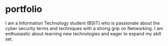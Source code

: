 # portfolio
I am a Information Technology student (BSIT) who is passionate about the cyber security terms and techniques with a strong grip on Networking. I am enthusiastic about learning new technologies and eager to expand my skill set. 
